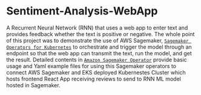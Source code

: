 # Sentiment-Analysis-WebApp

A Recurrent Neural Network (RNN) that uses a web app to enter text and provides feedback whether the text is positive or negative. The whole point of this project was to demonstrate the use of AWS Sagemaker, [`Sagemaker Operators for Kubernetes`](https://docs.aws.amazon.com/sagemaker/latest/dg/amazon-sagemaker-operators-for-kubernetes.html) to orchestrate and trigger the model through an endpoint so that the web app can transmit the text, run the model, and get the result.
Detailed contents in [`Amazon Sagemaker Operator`](https://github.com/aws/amazon-sagemaker-operator-for-k8s) provide basic usage and Yaml example files for using this Sagemaker operators to connect AWS Sagemaker and EKS deployed Kubernestes Cluster which hosts frontend React App receiving reviews to send to RNN ML model hosted in Sagemaker.
